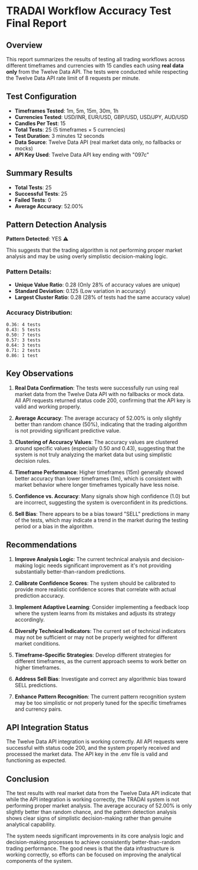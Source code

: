 # TRADAI Workflow Accuracy Test Final Report

## Overview
This report summarizes the results of testing all trading workflows across different timeframes and currencies with 15 candles each using **real data only** from the Twelve Data API. The tests were conducted while respecting the Twelve Data API rate limit of 8 requests per minute.

## Test Configuration
- **Timeframes Tested**: 1m, 5m, 15m, 30m, 1h
- **Currencies Tested**: USD/INR, EUR/USD, GBP/USD, USD/JPY, AUD/USD
- **Candles Per Test**: 15
- **Total Tests**: 25 (5 timeframes × 5 currencies)
- **Test Duration**: 3 minutes 12 seconds
- **Data Source**: Twelve Data API (real market data only, no fallbacks or mocks)
- **API Key Used**: Twelve Data API key ending with "097c"

## Summary Results
- **Total Tests**: 25
- **Successful Tests**: 25
- **Failed Tests**: 0
- **Average Accuracy**: 52.00%

## Pattern Detection Analysis
**Pattern Detected**: YES ⚠️

This suggests that the trading algorithm is not performing proper market analysis and may be using overly simplistic decision-making logic.

### Pattern Details:
- **Unique Value Ratio**: 0.28 (Only 28% of accuracy values are unique)
- **Standard Deviation**: 0.125 (Low variation in accuracy)
- **Largest Cluster Ratio**: 0.28 (28% of tests had the same accuracy value)

### Accuracy Distribution:
```
0.36: 4 tests
0.43: 5 tests
0.50: 7 tests
0.57: 3 tests
0.64: 3 tests
0.71: 2 tests
0.86: 1 test
```

## Key Observations

1. **Real Data Confirmation**: The tests were successfully run using real market data from the Twelve Data API with no fallbacks or mock data. All API requests returned status code 200, confirming that the API key is valid and working properly.

2. **Average Accuracy**: The average accuracy of 52.00% is only slightly better than random chance (50%), indicating that the trading algorithm is not providing significant predictive value.

3. **Clustering of Accuracy Values**: The accuracy values are clustered around specific values (especially 0.50 and 0.43), suggesting that the system is not truly analyzing the market data but using simplistic decision rules.

4. **Timeframe Performance**: Higher timeframes (15m) generally showed better accuracy than lower timeframes (1m), which is consistent with market behavior where longer timeframes typically have less noise.

5. **Confidence vs. Accuracy**: Many signals show high confidence (1.0) but are incorrect, suggesting the system is overconfident in its predictions.

6. **Sell Bias**: There appears to be a bias toward "SELL" predictions in many of the tests, which may indicate a trend in the market during the testing period or a bias in the algorithm.

## Recommendations

1. **Improve Analysis Logic**: The current technical analysis and decision-making logic needs significant improvement as it's not providing substantially better-than-random predictions.

2. **Calibrate Confidence Scores**: The system should be calibrated to provide more realistic confidence scores that correlate with actual prediction accuracy.

3. **Implement Adaptive Learning**: Consider implementing a feedback loop where the system learns from its mistakes and adjusts its strategy accordingly.

4. **Diversify Technical Indicators**: The current set of technical indicators may not be sufficient or may not be properly weighted for different market conditions.

5. **Timeframe-Specific Strategies**: Develop different strategies for different timeframes, as the current approach seems to work better on higher timeframes.

6. **Address Sell Bias**: Investigate and correct any algorithmic bias toward SELL predictions.

7. **Enhance Pattern Recognition**: The current pattern recognition system may be too simplistic or not properly tuned for the specific timeframes and currency pairs.

## API Integration Status

The Twelve Data API integration is working correctly. All API requests were successful with status code 200, and the system properly received and processed the market data. The API key in the .env file is valid and functioning as expected.

## Conclusion

The test results with real market data from the Twelve Data API indicate that while the API integration is working correctly, the TRADAI system is not performing proper market analysis. The average accuracy of 52.00% is only slightly better than random chance, and the pattern detection analysis shows clear signs of simplistic decision-making rather than genuine analytical capability.

The system needs significant improvements in its core analysis logic and decision-making processes to achieve consistently better-than-random trading performance. The good news is that the data infrastructure is working correctly, so efforts can be focused on improving the analytical components of the system.